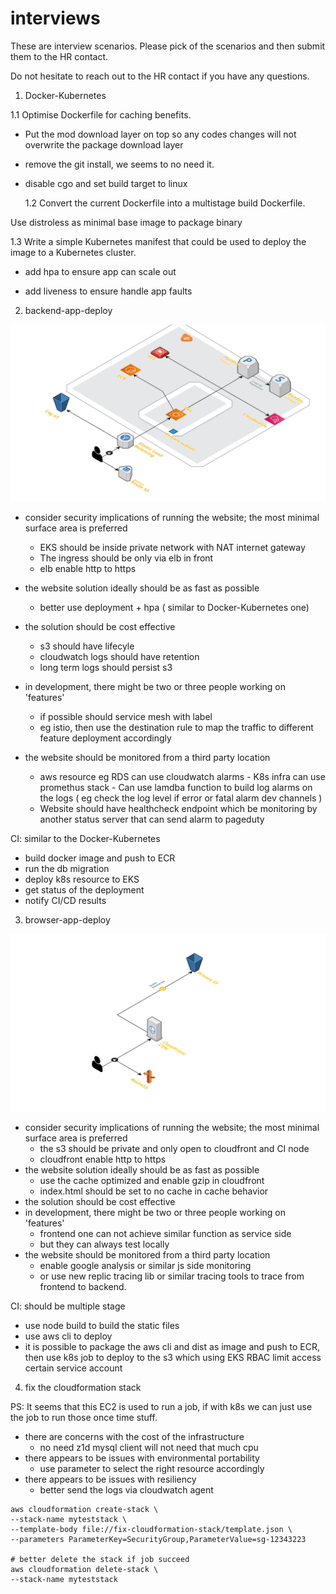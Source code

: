 # interviews

These are interview scenarios. Please pick of the scenarios and then submit them to the HR contact.

Do not hesitate to reach out to the HR contact if you have any questions.

1. Docker-Kubernetes

1.1 Optimise Dockerfile for caching benefits.

- Put the mod download layer on top so any codes changes will not overwrite the package download layer

- remove the git install, we seems to no need it.

- disable cgo and set build target to linux

  1.2 Convert the current Dockerfile into a multistage build Dockerfile.

Use distroless as minimal base image to package binary

1.3 Write a simple Kubernetes manifest that could be used to deploy the image to a Kubernetes cluster.

- add hpa to ensure app can scale out

- add liveness to ensure handle app faults

2. backend-app-deploy

![backend](./backend-app-deploy/backend.png)

- consider security implications of running the website; the most minimal surface area is preferred
  - EKS should be inside private network with NAT internet gateway
  - The ingress should be only via elb in front
  - elb enable http to https
- the website solution ideally should be as fast as possible
  - better use deployment + hpa ( similar to Docker-Kubernetes one)
- the solution should be cost effective
  - s3 should have lifecyle
  - cloudwatch logs should have retention
  - long term logs should persist s3
- in development, there might be two or three people working on 'features'
  - if possible should service mesh with label
  - eg istio, then use the destination rule to map the traffic to different feature deployment accordingly
- the website should be monitored from a third party location

  - aws resource eg RDS can use cloudwatch alarms - K8s infra can use promethus stack - Can use lamdba function to build log alarms on the logs ( eg check the log level if error or fatal alarm dev channels )
  - Website should have healthcheck endpoint which be monitoring by another status server that can send alarm to pageduty

CI: similar to the Docker-Kubernetes

- build docker image and push to ECR
- run the db migration
- deploy k8s resource to EKS
- get status of the deployment
- notify CI/CD results

3. browser-app-deploy

![browser app](./browser-app-deploy/browser-app.png)

- consider security implications of running the website; the most minimal surface area is preferred
  - the s3 should be private and only open to cloudfront and CI node
  - cloudfront enable http to https
- the website solution ideally should be as fast as possible
  - use the cache optimized and enable gzip in cloudfront
  - index.html should be set to no cache in cache behavior
- the solution should be cost effective
- in development, there might be two or three people working on 'features'
  - frontend one can not achieve similar function as service side
  - but they can always test locally
- the website should be monitored from a third party location
  - enable google analysis or similar js side monitoring
  - or use new replic tracing lib or similar tracing tools to trace from frontend to backend.

CI: should be multiple stage

- use node build to build the static files
- use aws cli to deploy
- it is possible to package the aws cli and dist as image and push to ECR, then use k8s job to deploy to the s3 which using EKS RBAC limit access certain service account

4. fix the cloudformation stack

PS: It seems that this EC2 is used to run a job, if with k8s we can just use the job to run those once time stuff.

- there are concerns with the cost of the infrastructure
  - no need z1d mysql client will not need that much cpu
- there appears to be issues with environmental portability
  - use parameter to select the right resource accordingly
- there appears to be issues with resiliency
  - better send the logs via cloudwatch agent

```
aws cloudformation create-stack \
--stack-name myteststack \
--template-body file://fix-cloudformation-stack/template.json \
--parameters ParameterKey=SecurityGroup,ParameterValue=sg-12343223

# better delete the stack if job succeed
aws cloudformation delete-stack \
--stack-name myteststack
```
